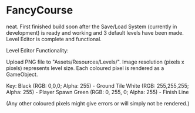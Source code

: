 # FancyCourse

neat.
First finished build soon after the Save/Load System (currently in development) is ready and working and 3 default levels have been made.
Level Editor is complete and functional.

Level Editor Functionality:

  Upload PNG file to "Assets/Resources/Levels/". Image resolution (pixels x pixels) represents level size. Each coloured pixel is rendered as a GameObject.

  Key:
    Black (RGB: 0,0,0; Alpha: 255) - Ground Tile
    White (RGB: 255,255,255; Alpha: 255) - Player Spawn
    Green (RGB: 0, 255, 0; Alpha: 255) - Finish Line

  (Any other coloured pixels might give errors or will simply not be rendered.)
